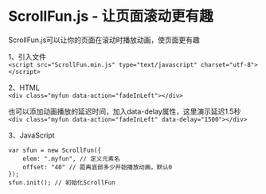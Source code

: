# ScrollFun.js - 让页面滚动更有趣
ScrollFun.js可以让你的页面在滚动时播放动画，使页面更有趣  
  
1、引入文件  
```<script src="ScrollFun.min.js" type="text/javascript" charset="utf-8"></script>```  
  
2、HTML  
```<div class="myfun data-action="fadeInLeft"></div>```  
  
也可以添加动画播放的延迟时间，加入data-delay属性，这里演示延迟1.5秒  
```<div class="myfun data-action="fadeInLeft" data-delay="1500"></div>```  
  
3、JavaScript  
```
var sfun = new ScrollFun({  
    elem: ".myfun", // 定义元素名  
    offset: "40" // 距离底部多少开始播放动画，默认0  
});  
sfun.init(); // 初始化ScrollFun  
```  
